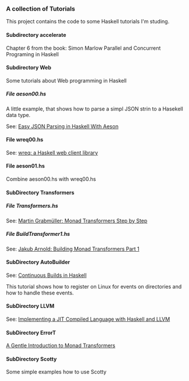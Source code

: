 ### A collection of Tutorials

This project contains the code to some Haskell tutorials I'm studing.

#### Subdirectory accelerate
Chapter 6 from the book: Simon Marlow Parallel and Concurrent Programing in Haskell


#### Subdirectory Web

Some tutorials about Web programming in Haskell

##### File aeson00.hs
A little example, that shows how to parse a simpl JSON strin to a Hasekell data type.

See: [Easy JSON Parsing in Haskell With Aeson](http://blog.raynes.me/blog/2012/11/27/easy-json-parsing-in-haskell-with-aeson/)

#### File wreq00.hs

See: [wreq: a Haskell web client library](http://www.serpentine.com/wreq/)

#### File aeson01.hs

Combine aeson00.hs with wreq00.hs

#### SubDirectory Transformers

##### File Transformers.hs

See: [Martin Grabmüller: Monad Transformers Step by Step](http://www.cs.virginia.edu/~wh5a/personal/Transformers.pdf)

##### File BuildTransformer1.hs

See: [Jakub Arnold: Building Monad Transformers Part 1](http://blog.jakubarnold.cz/2014/07/22/building-monad-transformers-part-1.html)

#### SubDirectory AutoBuilder

See: [Continuous Builds in Haskell](http://voyageintech.wordpress.com/2014/11/05/continuous-builds-in-haskell-part-1/)

This tutorial shows how to register on Linux for events on directories and how to handle these events.

#### SubDirectory LLVM

See: [Implementing a JIT Compiled Language with Haskell and LLVM](http://www.stephendiehl.com/llvm/)

#### SubDirectory ErrorT
[A Gentle Introduction to Monad Transformers](https://github.com/kqr/gists/blob/master/articles/gentle-introduction-monad-transformers.md)

#### SubDirectory Scotty
Some simple examples how to use Scotty



     
